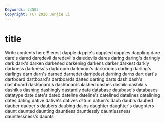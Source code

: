 ```yaml
---
Keywords: 23503
Copyright: (C) 2020 Junjie Li
---
```


# title

Write contents here!!!
erest 
dapple 
dapple's 
dappled 
dapples 
dappling
dare 
dare's 
dared 
daredevil 
daredevil's 
daredevils 
dares 
daring 
daring's 
daringly
dark 
dark's 
darken 
darkened 
darkening 
darkens 
darker 
darkest 
darkly 
darkness
darkness's 
darkroom 
darkroom's 
darkrooms 
darling 
darling's 
darlings 
darn 
darn's 
darned
darneder 
darnedest 
darning 
darns 
dart 
dart's 
dartboard 
dartboard's 
dartboards 
darted
darting 
darts 
dash 
dash's 
dashboard 
dashboard's 
dashboards 
dashed 
dashes 
dashiki
dashiki's 
dashikis 
dashing 
dashingly 
dastardly 
data 
database 
database's 
databases 
datatype
date 
date's 
dated 
dateline 
dateline's 
datelined 
datelines 
datelining 
dates 
dating
dative 
dative's 
datives 
datum 
datum's 
daub 
daub's 
daubed 
dauber 
dauber's
daubers 
daubing 
daubs 
daughter 
daughter's 
daughters 
daunt 
daunted 
daunting 
dauntless
dauntlessly 
dauntlessness 
dauntlessness's 
daunts 
